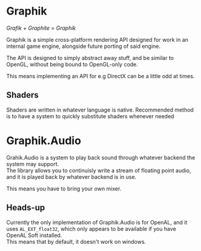 # Graphik
*Grafik + Graphite = Graphik*  

Graphik is a simple cross-platform rendering API designed for work in an internal
game engine, alongside future porting of said engine.

The API is designed to simply abstract away stuff, and be similar to OpenGL, without
being bound to OpenGL-only code.

This means implementing an API for e.g DirectX can be a little odd at times.

## Shaders
Shaders are written in whatever language is native. Recommended method is to have a system
to quickly substitute shaders whenever needed

# Graphik.Audio
Grahik.Audio is a system to play back sound through whatever backend the system may support.  
The library allows you to continuisly write a stream of floating point audio, and it is played back by whatever backend is in use.

This means you have to bring your own mixer.

## Heads-up
Currently the only implementation of Graphik.Audio is for OpenAL, and it uses `AL_EXT_float32`, which only appears to be available if you have OpenAL Soft installed.  
This means that by default, it doesn't work on windows.
